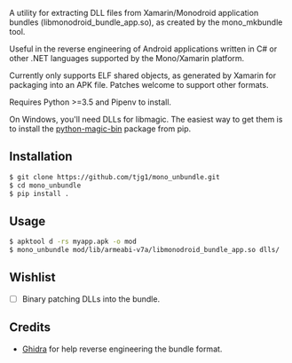 A utility for extracting DLL files from Xamarin/Monodroid application 
bundles (libmonodroid_bundle_app.so), as created by the mono_mkbundle 
tool.

Useful in the reverse engineering of Android applications written in C# 
or other .NET languages supported by the Mono/Xamarin platform.

Currently only supports ELF shared objects, as generated by
Xamarin for packaging into an APK file. Patches welcome to
support other formats.

Requires Python >=3.5 and Pipenv to install. 

On Windows, you'll need DLLs for libmagic. 
The easiest way to get them is to install the 
[python-magic-bin](https://pypi.org/project/python-magic-bin/) 
package from pip.


## Installation

```bash
$ git clone https://github.com/tjg1/mono_unbundle.git
$ cd mono_unbundle
$ pip install .
```

## Usage
```bash
$ apktool d -rs myapp.apk -o mod
$ mono_unbundle mod/lib/armeabi-v7a/libmonodroid_bundle_app.so dlls/
```

## Wishlist

* [ ] Binary patching DLLs into the bundle.

## Credits

* [Ghidra](https://ghidra-sre.org/) for help reverse engineering the bundle format.
